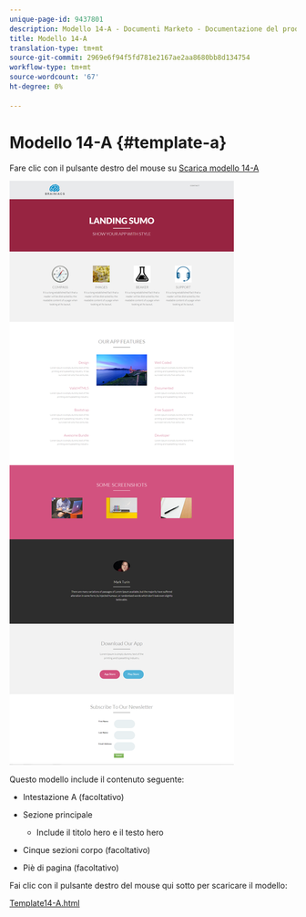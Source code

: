 ```yaml
---
unique-page-id: 9437801
description: Modello 14-A - Documenti Marketo - Documentazione del prodotto
title: Modello 14-A
translation-type: tm+mt
source-git-commit: 2969e6f94f5fd781e2167ae2aa8680bb8d134754
workflow-type: tm+mt
source-wordcount: '67'
ht-degree: 0%

---
```



# Modello 14-A {#template-a}

Fare clic con il pulsante destro del mouse su [Scarica modello 14-A](http://docs.marketo.com/download/attachments/9437801/template-14a.html?version=1&amp;modificationdate=1438980173000&amp;api=v2)

![](assets/image2015-8-11-15-3a9-3a52.png)

Questo modello include il contenuto seguente:

* Intestazione A (facoltativo)
* Sezione principale

   * Include il titolo hero e il testo hero

* Cinque sezioni corpo (facoltativo)
* Piè di pagina (facoltativo)

Fai clic con il pulsante destro del mouse qui sotto per scaricare il modello:

[Template14-A.html](http://docs.marketo.com/download/attachments/9437801/template-14a.html?version=1&amp;modificationdate=1438980173000&amp;api=v2)
